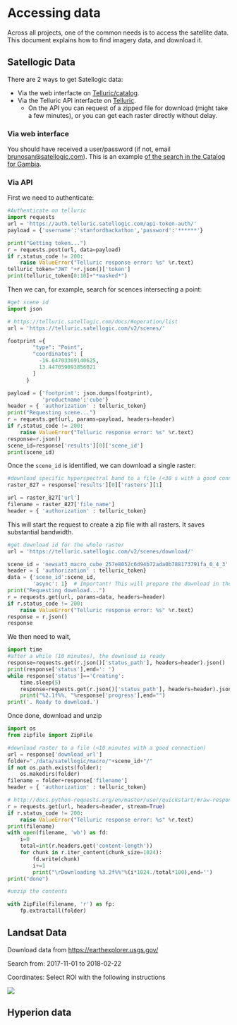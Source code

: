 # Accessing data

Across all projects, one of the common needs is to access the satellite data. This document explains how to find imagery data, and download it.


## Satellogic Data

There are 2 ways to get Satellogic data:

* Via the web interfacte on [Telluric/catalog](http://telluric.satellogic.com/catalog).
* Via the Telluric API interfacte on [Telluric](https://telluric.satellogic.com/docs/).
    * On the API you can request of a zipped file for download (might take a few minutes), or you can get each raster directly without delay.

### Via web interface

You should have received a user/password (if not, email brunosan@satellogic.com). This is an example [of the search in the Catalog for Gambia](https://telluric.satellogic.com/catalog/shared/N4IgRghgzgpgthADiAXCAFgF04qKD0+A1gPYBOJAdhAHQDmMJdNArpQJYC06M7AJjAA2YGGWYD8mdoJhR8FCHyh18ADwC8wVQF8AZAE9N+vQC9NJ7SAA0IAMYxKmUagDanAIwBOAOyeADN4ArDSeAEzeAMx+EQAsAGyeEVbugYF+Mak0oRERoWmBEQAccQC6NrYsZGQOmADK9pQwAJIAIqggjQDuUBCYEQD6CLYU-RUi-XneMIV+gaG2cXyeMWDeoYoQfquFhe6Rvu4AZhD9fv0x-RHWdoLstkQwfPUOzW1oXT19gxDDJKMs40m01m80Wy1W6z4m22u32niOJzOFyuNnQJAAbqJHs9Gq1UJQWIJBDYEOxKAAFCCNQQAYUq1UcABUIGB2tUoITMFBrodpE4yAAlEgsJzclAuFwgQ4kEg4MhkzAgMqSjmIRC3ZzKkCICh8Fi2TDUOAwJVWSVSY1QTAQODILVQBowfr8U0qx2wTDOviukCfIS3Jz9I0mkplEAARxYon0qFA0tlOoV7WAAB0QJh9IgYGmUGnySRBPo6FQ01Y07YZWQ+GTerIcxK3O5CjQInEZnEm7t0pEAskYjQYn44oPPIF3LMYqFPMVlR5m63253xzEe95kqEB1FQnFQn5EnFW4FZ+4N-5Zv5QqFB35CstQuvN35t7v94fj6e-Oen1fP7fJ32ByHEcxwnKcZzNOcWzbIcl27KI13cftB2HPcQMCSdp1KUNLBsP0iXYQNg3aa4HReL1iNw90YE9F00BIlg1Q1MgKKlCg4H6C0TTomxMD+TiWNuOACNQcdPxsEhDkOD1UD8ElqI2a1Y20GwdRIPUDSItAxhNZSQBMGU4FQOIaG8GJChyCzLIsmw+DICBOlEWprUwFgxRAEgs0ab0eI8nFXnaD5egGIYRm0iZAimGY5gWJYVjWDYtm8HY9giA5jlOc5Lmuch2DoGtBD8vF3hgbogu+X5-kBCLgWisE4shaEkthVL4XSpEstw8gpEoOgADF2CEJRXFACgRS4lwwykTAZCc+UepYw5CUESlMHQFiHhjbj3KrZw6OUkbhScVxJoImbMDmugFqWla1q2jaWPIARmL2qwDrG46eNOmBZrJS6tsWokbvWmBNpAbKduesHtBKbQgA).


### Via API

First we need to authenticate:

```python
#Authenticate on telluric
import requests
url = 'https://auth.telluric.satellogic.com/api-token-auth/'
payload = {'username':'stanfordhackathon','password':'******'}

print("Getting token...")
r = requests.post(url, data=payload)
if r.status_code != 200:
    raise ValueError("Telluric response error: %s" %r.text)
telluric_token="JWT "+r.json()['token']
print(telluric_token[0:10]+"*masked*")
```

Then we can, for example, search for scences intersecting a point:

```python
#get scene id
import json

# https://telluric.satellogic.com/docs/#operation/list
url = 'https://telluric.satellogic.com/v2/scenes/'

footprint ={
        "type": "Point",
        "coordinates": [
          -16.64703369140625,
          13.447059093856021
        ]
      }

payload = {'footprint': json.dumps(footprint),
           'productname':'cube'}
header = { 'authorization' : telluric_token}
print("Requesting scene...")
r = requests.get(url, params=payload, headers=header)
if r.status_code != 200:
    raise ValueError("Telluric response error: %s" %r.text)
response=r.json()
scene_id=response['results'][0]['scene_id']
print(scene_id)
```

Once the `scene_id` is identified, we can download a single raster:

```python
#download specific hyperspectral band to a file (<30 s with a good connection)
raster_827 = response['results'][0]['rasters'][1]

url = raster_827['url']
filename = raster_827['file_name']
header = { 'authorization' : telluric_token}
```

This will start the request to create a zip file with all rasters. It saves substantial bandwidth.


```python
#get download id for the whole raster
url = 'https://telluric.satellogic.com/v2/scenes/download/'

scene_id = 'newsat3_macro_cube_257e8052c6d94b72ada0b788173791fa_0_4_3'
header = { 'authorization' : telluric_token}
data = {'scene_id':scene_id,
        'async': 1}  # Important! This will prepare the download in the background for us
print("Requesting download...")
r = requests.get(url, params=data, headers=header)
if r.status_code != 200:
    raise ValueError("Telluric response error: %s" %r.text)
response = r.json()
response  
```

We then need to wait,

```python
import time
#after a while (10 minutes), the download is ready
response=requests.get(r.json()['status_path'], headers=header).json()
print(response['status'],end=': ')
while response['status']=='Creating':
    time.sleep(5)
    response=requests.get(r.json()['status_path'], headers=header).json()
    print("%2.1f%%, "%response['progress'],end="")
print('. Ready to download.')
```

Once done, download and unzip

```python
import os
from zipfile import ZipFile

#download raster to a file (<10 minutes with a good connection)
url = response['download_url']
folder="./data/satellogic/macro/"+scene_id+"/"
if not os.path.exists(folder):
    os.makedirs(folder)
filename = folder+response['filename']
header = { 'authorization' : telluric_token}

# http://docs.python-requests.org/en/master/user/quickstart/#raw-response-content
r = requests.get(url, headers=header, stream=True)
if r.status_code != 200:
    raise ValueError("Telluric response error: %s" %r.text)
print(filename)
with open(filename, 'wb') as fd:
    i=0
    total=int(r.headers.get('content-length'))
    for chunk in r.iter_content(chunk_size=1024):
        fd.write(chunk)
        i+=1
        print("\rDownloading %3.2f%%"%(i*1024./total*100),end='')
print("done")

#unzip the contents

with ZipFile(filename, 'r') as fp:
    fp.extractall(folder)
```





## Landsat Data

Download data from https://earthexplorer.usgs.gov/

Search from: 2017-11-01 to 2018-02-22

Coordinates: Select ROI with the following instructions

![](gambia_image_coordinates2.png)

## Hyperion data
